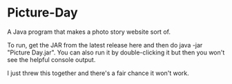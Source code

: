 Picture-Day
===========

A Java program that makes a photo story website sort of.

To run, get the JAR from the latest release here and then do java -jar "Picture Day.jar".  You can also run it by double-clicking it but then you won't see the helpful console output.

I just threw this together and there's a fair chance it won't work.
